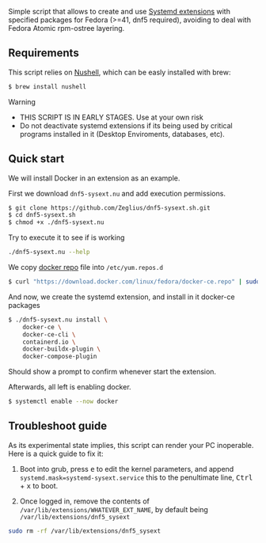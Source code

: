 Simple script that allows to create and use [Systemd extensions](https://www.freedesktop.org/software/systemd/man/256/systemd-sysext.html) with specified packages for Fedora (>=41, dnf5 required), avoiding to deal with Fedora Atomic rpm-ostree layering.

## Requirements

This script relies on [Nushell](https://www.nushell.sh/), which can be easly installed with brew:

```sh
$ brew install nushell
```

> [!WARNING]
> - THIS SCRIPT IS IN EARLY STAGES. Use at your own risk
> - Do not deactivate systemd extensions if its being used by critical programs installed in it (Desktop Enviroments, databases, etc).

## Quick start

We will install Docker in an extension as an example.

First we download `dnf5-sysext.nu` and add execution permissions.

```sh
$ git clone https://github.com/Zeglius/dnf5-sysext.sh.git
$ cd dnf5-sysext.sh
$ chmod +x ./dnf5-sysext.nu
```

Try to execute it to see if is working

```sh
./dnf5-sysext.nu --help
```

We copy [docker repo](https://docs.docker.com/engine/install/fedora/#set-up-the-repository) file into `/etc/yum.repos.d`

```sh
$ curl "https://download.docker.com/linux/fedora/docker-ce.repo" | sudo tee /etc/yum.repos.d/docker.repo
```

And now, we create the systemd extension, and install in it docker-ce packages

```sh
$ ./dnf5-sysext.nu install \
    docker-ce \
    docker-ce-cli \
    containerd.io \
    docker-buildx-plugin \
    docker-compose-plugin
```

Should show a prompt to confirm whenever start the extension.

Afterwards, all left is enabling docker.

```sh
$ systemctl enable --now docker
```

## Troubleshoot guide

As its experimental state implies, this script can render your PC inoperable. Here is a quick guide to fix it:

1. Boot into grub, press <kbd>e</kbd> to edit the kernel parameters, and append `systemd.mask=systemd-sysext.service` this to the penultimate line, <kbd>Ctrl</kbd> + <kbd>x</kbd> to boot.

2. Once logged in, remove the contents of `/var/lib/extensions/WHATEVER_EXT_NAME`, by default being `/var/lib/extensions/dnf5_sysext`

```sh
sudo rm -rf /var/lib/extensions/dnf5_sysext
```
